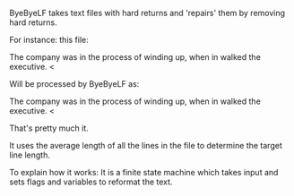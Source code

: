 ByeByeLF takes text files with hard returns and 'repairs' them by removing hard returns.

For instance: this file:

>
The company was in the process
of winding up, when in walked
the executive.
<

Will be processed by ByeByeLF as:

>
The company was in the process of winding up, when in walked the executive.
<

That's pretty much it.

It uses the average length of all the lines in the file to determine the target line length.

To explain how it works: It is a finite state machine which takes input and sets flags and variables to reformat the text.



